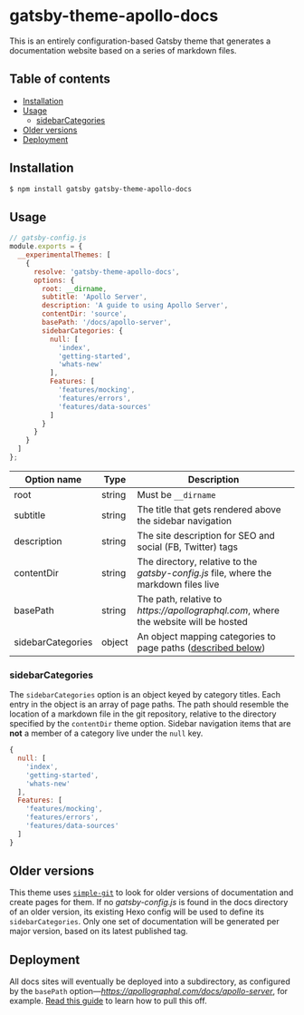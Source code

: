 # gatsby-theme-apollo-docs

This is an entirely configuration-based Gatsby theme that generates a documentation website based on a series of markdown files.

## Table of contents

- [Installation](#installation)
- [Usage](#usage)
  - [sidebarCategories](#sidebarcategories)
- [Older versions](#older-versions)
- [Deployment](#deployment)

## Installation

```bash
$ npm install gatsby gatsby-theme-apollo-docs
```

## Usage

```js
// gatsby-config.js
module.exports = {
  __experimentalThemes: [
    {
      resolve: 'gatsby-theme-apollo-docs',
      options: {
        root: __dirname,
        subtitle: 'Apollo Server',
        description: 'A guide to using Apollo Server',
        contentDir: 'source',
        basePath: '/docs/apollo-server',
        sidebarCategories: {
          null: [
            'index',
            'getting-started',
            'whats-new'
          ],
          Features: [
            'features/mocking',
            'features/errors',
            'features/data-sources'
          ]
        }
      }
    }
  ]
};
```

| Option name       | Type   | Description                                                                           |
| ----------------- | ------ | ------------------------------------------------------------------------------------- |
| root              | string | Must be `__dirname`                                                                   |
| subtitle          | string | The title that gets rendered above the sidebar navigation                             |
| description       | string | The site description for SEO and social (FB, Twitter) tags                            |
| contentDir        | string | The directory, relative to the _gatsby-config.js_ file, where the markdown files live |
| basePath          | string | The path, relative to _https://apollographql.com_, where the website will be hosted   |
| sidebarCategories | object | An object mapping categories to page paths ([described below](#sidebarCategories))    |

### sidebarCategories

The `sidebarCategories` option is an object keyed by category titles. Each entry in the object is an array of page paths. The path should resemble the location of a markdown file in the git repository, relative to the directory specified by the `contentDir` theme option. Sidebar navigation items that are **not** a member of a category live under the `null` key.

```js
{
  null: [
    'index',
    'getting-started',
    'whats-new'
  ],
  Features: [
    'features/mocking',
    'features/errors',
    'features/data-sources'
  ]
}
```

## Older versions

This theme uses [`simple-git`](https://github.com/steveukx/git-js) to look for older versions of documentation and create pages for them. If no _gatsby-config.js_ is found in the docs directory of an older version, its existing Hexo config will be used to define its `sidebarCategories`. Only one set of documentation will be generated per major version, based on its latest published tag.

## Deployment

All docs sites will eventually be deployed into a subdirectory, as configured by the `basePath` option&mdash;_https://apollographql.com/docs/apollo-server_, for example. [Read this guide](https://github.com/apollographql/gatsby-theme-apollo#deploying-to-a-subdirectory) to learn how to pull this off.
